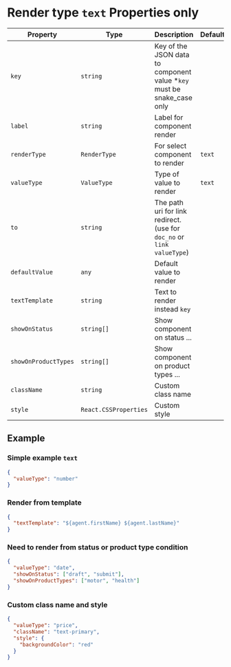 # Render type `text` Properties only

| Property             | Type                  | Description                                                              | Default | Required | Example                                |
| -------------------- | --------------------- | ------------------------------------------------------------------------ | ------- | -------- | -------------------------------------- |
| `key`                | `string`              | Key of the JSON data to component value \*`key` must be snake_case only  |         | Yes      | `agent.first_name`                     |
| `label`              | `string`              | Label for component render                                               |         | No       |                                        |
| `renderType`         | `RenderType`          | For select component to render                                           | `text`  | No       |                                        |
| `valueType`          | `ValueType`           | Type of value to render                                                  | `text`  | No       |                                        |
| `to`                 | `string`              | The path uri for link redirect. (use for `doc_no` or `link` `valueType`) |         | No       | `/sales/rfqs/${id}`                    |
| `defaultValue`       | `any`                 | Default value to render                                                  |         | No       |                                        |
| `textTemplate`       | `string`              | Text to render instead `key`                                             |         | No       | `${agent.firstName} ${agent.lastName}` |
| `showOnStatus`       | `string[]`            | Show component on status ...                                             |         | No       | `['draft', 'submit']`                  |
| `showOnProductTypes` | `string[]`            | Show component on product types ...                                      |         | No       | `['motor', 'health']`                  |
| `className`          | `string`              | Custom class name                                                        |         | No       | `text-primary`                         |
| `style`              | `React.CSSProperties` | Custom style                                                             |         | No       | `{ color: 'red' }`                     |

## Example

### Simple example `text`

```json
{
  "valueType": "number"
}
```

### Render from template

```json
{
  "textTemplate": "${agent.firstName} ${agent.lastName}"
}
```

### Need to render from status or product type condition

```json
{
  "valueType": "date",
  "showOnStatus": ["draft", "submit"],
  "showOnProductTypes": ["motor", "health"]
}
```

### Custom class name and style

```json
{
  "valueType": "price",
  "className": "text-primary",
  "style": {
    "backgroundColor": "red"
  }
}
```
